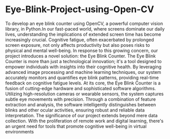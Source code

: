 # Eye-Blink-Project-using-Open-CV


To develop an eye blink counter using OpenCV, a powerful computer vision library, in
Python.In our fast-paced world, where screens dominate our daily lives, understanding the
implications of extended screen time has become increasingly crucial. Cognitive fatigue, often
exacerbated by prolonged screen exposure, not only affects productivity but also poses risks to
physical and mental well-being. In response to this growing concern, our project introduces a
novel solution: the Eye Blink Counter. The Eye Blink Counter is more than just a technological
innovation; it's a tool designed to empower individuals with insights into their cognitive health.
By leveraging advanced image processing and machine learning techniques, our system
accurately monitors and quantifies eye blink patterns, providing real-time feedback on
cognitive fatigue levels. At its core, the Eye Blink Counter is a fusion of cutting-edge hardware
and sophisticated software algorithms. Utilizing high-resolution cameras or wearable sensors,
the system captures subtle eye movements with precision. Through a combination of feature
extraction and analysis, the software intelligently distinguishes between blinks and other ocular
activities, ensuring robust and reliable data interpretation. The significance of our project
extends beyond mere data collection. With the proliferation of remote work and digital
learning, there's an urgent need for tools that promote cognitive well-being in virtual
environments

